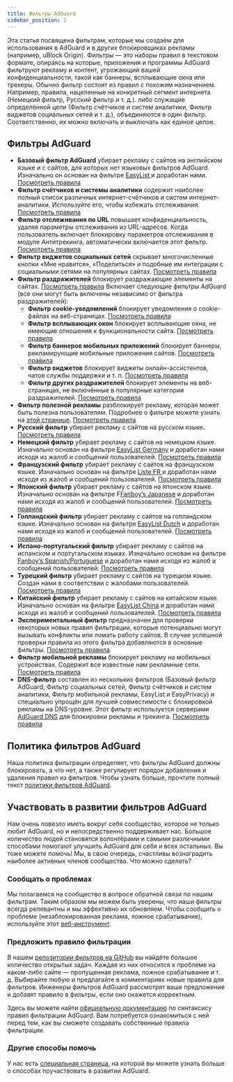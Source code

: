 ```yaml
---
title: Фильтры AdGuard
sidebar_position: 2
---
```


Эта статья посвящена фильтрам, которые мы создаём для использования в AdGuard и в других блокировщиках рекламы (например, uBlock Origin). Фильтры — это наборы правил в текстовом формате, опираясь на которые, приложения и программы AdGuard фильтруют рекламу и контент, угрожающий вашей конфиденциальности, такой как баннеры, всплывающие окна или трекеры. Обычно фильтр состоит из правил с похожим назначением. Например, правила, нацеленные на конкретный сегмент интернета (Немецкий фильтр, Русский фильтр и т. д.). либо служащие определённой цели (Фильтр счётчиков и систем аналитики, Фильтр виджетов социальных сетей и т. д.), объединяются в один фильтр. Соответственно, их можно включать и выключать как единое целое.

## Фильтры AdGuard

* **Базовый фильтр AdGuard** убирает рекламу с сайтов на английском языке и с сайтов, для которых нет языковых фильтров AdGuard. Изначально он основан на фильтре [EasyList ](https://easylist.to/) и доработан нами. [Посмотреть правила](https://raw.githubusercontent.com/AdguardTeam/FiltersRegistry/master/filters/filter_2_Base/filter.txt)
* **Фильтр счётчиков и системы аналитики** содержит наиболее полный список различных интернет-счётчиков и систем интернет-аналитики. Используйте его, чтобы избежать отслеживания. [Посмотреть правила](https://raw.githubusercontent.com/AdguardTeam/FiltersRegistry/master/filters/filter_3_Spyware/filter.txt)
* **Фильтр отслеживания по URL** повышает конфиденциальность, удаляя параметры отслеживания из URL-адресов. Когда пользователь включает блокировку параметров отслеживания в модуле Антитрекинга, автоматически включается этот фильтр. [Посмотреть правила](https://raw.githubusercontent.com/AdguardTeam/FiltersRegistry/master/filters/filter_17_TrackParam/filter.txt)
* **Фильтр виджетов социальных сетей** скрывает многочисленные кнопки «Мне нравится», «Поделиться» и подобные им интеграции с социальными сетями на популярных сайтах. [Посмотреть правила](https://raw.githubusercontent.com/AdguardTeam/FiltersRegistry/master/filters/filter_4_Social/filter.txt)
* **Фильтр раздражителей** блокирует раздражающие элементы на сайтах. [Посмотреть правила](https://raw.githubusercontent.com/AdguardTeam/FiltersRegistry/master/filters/filter_14_Annoyances/filter.txt) Включает следующие фильтры AdGuard (все они могут быть включены независимо от фильтра раздражителей):
    * **Фильтр cookie-уведомлений** блокирует уведомления о cookie-файлах на веб-страницах. [Посмотреть правила](https://raw.githubusercontent.com/AdguardTeam/FiltersRegistry/master/filters/filter_18_Annoyances_Cookies/filter.txt)
    * **Фильтр всплывающих окон** блокирует всплывающие окна, не имеющие отношения к функциональности сайта. [Посмотреть правила](https://raw.githubusercontent.com/AdguardTeam/FiltersRegistry/master/filters/filter_19_Annoyances_Popups/filter.txt)
    * **Фильтр баннеров мобильных приложений** блокирует баннеры, рекламирующие мобильные приложения сайтов. [Посмотреть правила](https://raw.githubusercontent.com/AdguardTeam/FiltersRegistry/master/filters/filter_20_Annoyances_MobileApp/filter.txt)
    * **Фильтр виджетов** блокирует виджеты онлайн-ассистентов, чатов службы поддержки и т. п. [Посмотреть правила](https://raw.githubusercontent.com/AdguardTeam/FiltersRegistry/master/filters/filter_22_Annoyances_Widgets/filter.txt)
    * **Фильтр других раздражителей** блокирует элементы на веб-страницах, не включённые в популярные категории раздражителей. [Посмотреть правила](https://raw.githubusercontent.com/AdguardTeam/FiltersRegistry/master/filters/filter_21_Annoyances_Other/filter.txt)
* **Фильтр полезной рекламы** разблокирует рекламу, которая может быть полезна пользователям. Подробнее о фильтре можете узнать на [этой странице](../search-ads). [Посмотреть правила](https://raw.githubusercontent.com/AdguardTeam/FiltersRegistry/master/filters/filter_10_Useful/filter.txt)
* **Русский фильтр** убирает рекламу с сайтов на русском языке. [Посмотреть правила](https://raw.githubusercontent.com/AdguardTeam/FiltersRegistry/master/filters/filter_1_Russian/filter.txt)
* **Немецкий фильтр** убирает рекламу с сайтов на немецком языке. Изначально основан на фильтре [EasyList Germany](https://easylist.to/) и доработан нами исходя из жалоб и сообщений пользователей. [Посмотреть правила](https://raw.githubusercontent.com/AdguardTeam/FiltersRegistry/master/filters/filter_6_German/filter.txt)
* **Французский фильтр** убирает рекламу с сайтов на французском языке. Изначально основан на фильтре [Liste FR ](https://forums.lanik.us/viewforum.php?f=91) и доработан нами исходя из жалоб и сообщений пользователей. [Посмотреть правила](https://raw.githubusercontent.com/AdguardTeam/FiltersRegistry/master/filters/filter_16_French/filter.txt)
* **Японский фильтр** убирает рекламу с сайтов на японском языке. Изначально основан на фильтре F[Fanboy’s Japanese](https://www.fanboy.co.nz/fanboy-japanese.txt) и доработан нами исходя из жалоб и сообщений пользователей. [Посмотреть правила](https://raw.githubusercontent.com/AdguardTeam/FiltersRegistry/master/filters/filter_7_Japanese/filter.txt)
* **Голландский фильтр** убирает рекламу с сайтов на голландском языке. Изначально основан на фильтре [EasyList Dutch](https://easylist.to/) и доработан нами исходя из жалоб и сообщений пользователей. [Посмотреть правила](https://raw.githubusercontent.com/AdguardTeam/FiltersRegistry/master/filters/filter_8_Dutch/filter.txt)
* **Испано-португальский фильтр** убирает рекламу с сайтов на испанском и португальском языках. Изначально основан на фильтре [Fanboy’s Spanish/Portuguese](https://www.fanboy.co.nz/fanboy-espanol.txt) и доработан нами исходя из жалоб и сообщений пользователей. [Посмотреть правила](https://raw.githubusercontent.com/AdguardTeam/FiltersRegistry/master/filters/filter_9_Spanish/filter.txt)
* **Турецкий фильтр** убирает рекламу с сайтов на турецком языке. Создан нами в соответствии с жалобами пользователей. [Посмотреть правила](https://raw.githubusercontent.com/AdguardTeam/FiltersRegistry/master/filters/filter_13_Turkish/filter.txt)
* **Китайский фильтр** убирает рекламу с сайтов на китайском языке. Изначально основан на фильтре [EasyList China](http://abpchina.org/forum/forum.php) и доработан нами исходя из жалоб и сообщений пользователей. [Посмотреть правила](https://raw.githubusercontent.com/AdguardTeam/FiltersRegistry/master/filters/filter_224_Chinese/filter.txt)
* **Экспериментальный фильтр** предназначен для проверки некоторых новых правил фильтрации, которые потенциально могут вызывать конфликты или ломать работу сайтов. В случае успешной проверки правила из этого фильтра добавляются в основные фильтры. [Посмотреть правила](https://raw.githubusercontent.com/AdguardTeam/FiltersRegistry/master/filters/filter_5_Experimental/filter.txt)
* **Фильтр мобильной рекламы** блокирует рекламу на мобильных устройствах. Содержит все известные нам рекламные сети. [Посмотреть правила](https://raw.githubusercontent.com/AdguardTeam/FiltersRegistry/master/filters/filter_11_Mobile/filter.txt)
* **DNS-фильтр** составлен из нескольких фильтров (Базовый фильтр AdGuard, Фильтр социальных сетей, Фильтр счётчиков и систем аналитики, Фильтр мобильной рекламы, EasyList и EasyPrivacy) и специально упрощён для лучшей совместимости с блокировкой рекламы на DNS-уровне. Этот фильтр используется серверами [AdGuard DNS](https://adguard-dns.io/kb) для блокировки рекламы и трекинга. [Посмотреть правила](https://raw.githubusercontent.com/AdguardTeam/FiltersRegistry/master/filters/filter_15_DnsFilter/filter.txt)

## Политика фильтров AdGuard

Наша политика фильтрации определяет, что фильтры AdGuard должны блокировать, а что нет, а также регулирует порядок добавления и удаления правил из фильтров. Чтобы узнать больше, прочтите полный текст [политики фильтров AdGuard](../filter-policy).

## Участвовать в развитии фильтров AdGuard

Нам очень повезло иметь вокруг себя сообщество, которое не только любит AdGuard, но и непосредственно поддерживает нас. Большое количество людей становятся волонтёрами и самыми различными способами помогают улучшить AdGuard для себя и всех остальных. Вы тоже можете помочь! Мы, в свою очередь, счастливы вознаградить наиболее активных членов сообщества. Что можно сделать?

### Сообщать о проблемах

Мы полагаемся на сообщество в вопросе обратной связи по нашим фильтрам. Таким образом мы можем быть уверены, что наши фильтры всегда релевантны и мы эффективно их обновляем. Чтобы сообщить о проблеме (незаблокированная реклама, ложное срабатывание), используйте этот [веб-инструмент](https://agrd.io/report).

### Предложить правило фильтрации

В нашем [репозитории фильтров на GitHub](https://github.com/AdguardTeam/AdguardFilters/issues) вы найдёте большое количество открытых задач. Каждая из них относится к проблеме на каком-либо сайте — пропущенная реклама, ложное срабатывание и т. д. Выбирайте любую и предлагайте в комментариях новые правила для фильтров. Инженеры фильтров AdGuard рассмотрят ваше предложение и добавят правило в фильтры, если оно окажется корректным.

Здесь вы можете найти [официальную документацию](../create-own-filters) по синтаксису правил фильтрации AdGuard. Вам потребуется ознакомиться с ней перед тем, как вы сможете создавать собственные правила фильтрации.

### Другие способы помочь

У нас есть [специальная страница](https://adguard.com/contribute.html), на которой вы можете узнать больше о способах поучаствовать в развитии AdGuard.
